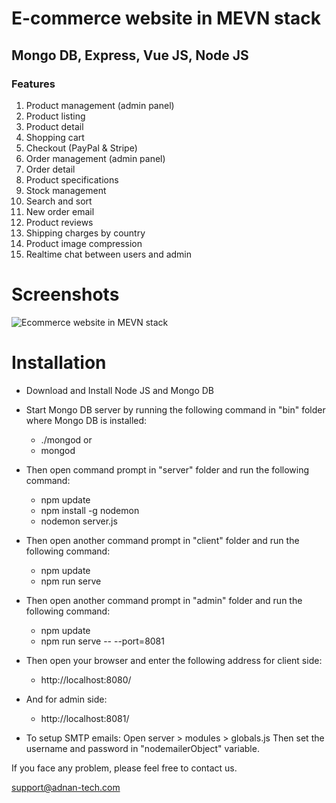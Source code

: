 # E-commerce website in MEVN stack

## Mongo DB, Express, Vue JS, Node JS

### Features

1. Product management (admin panel)
2. Product listing
3. Product detail
4. Shopping cart
5. Checkout (PayPal & Stripe)
6. Order management (admin panel)
7. Order detail
8. Product specifications
9. Stock management
10. Search and sort
11. New order email
12. Product reviews
13. Shipping charges by country
14. Product image compression
15. Realtime chat between users and admin

# Screenshots

![Ecommerce website in MEVN stack](https://adnan-tech.com/uploads/ECOMMERCE-WEBSITE-IN-MEVN-STACK-1.png)

# Installation

- Download and Install Node JS and Mongo DB

- Start Mongo DB server by running the following command in "bin" folder where Mongo DB is installed:
    - ./mongod
    or
    - mongod

- Then open command prompt in "server" folder and run the following command:
    - npm update
    - npm install -g nodemon
    - nodemon server.js

- Then open another command prompt in "client" folder and run the following command:
    - npm update
    - npm run serve

- Then open another command prompt in "admin" folder and run the following command:
	- npm update
    - npm run serve -- --port=8081

- Then open your browser and enter the following address for client side:
    - http://localhost:8080/

- And for admin side:
    - http://localhost:8081/

- To setup SMTP emails:
    Open server > modules > globals.js
    Then set the username and password in "nodemailerObject" variable.

If you face any problem, please feel free to contact us.

support@adnan-tech.com